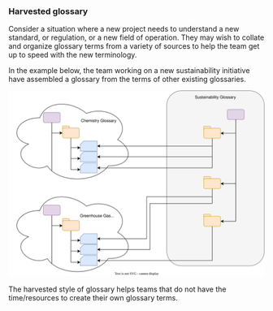 <!-- SPDX-License-Identifier: CC-BY-4.0 -->
<!-- Copyright Contributors to the Egeria project. -->

### Harvested glossary

Consider a situation where a new project needs to understand a new standard, or regulation, or a new field of operation.  They may wish to collate and organize glossary terms from a variety of sources to help the team get up to speed with the new terminology.

In the example below, the team working on a new sustainability initiative have assembled a glossary from the terms of other existing glossaries.

![Aggregated Glossary](harvested-glossary.svg)

The harvested style of glossary helps teams that do not have the time/resources to create their own glossary terms.


